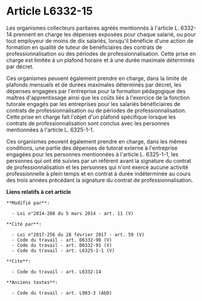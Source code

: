 # Article L6332-15

Les organismes collecteurs paritaires agréés mentionnés à l'article L. 6332-14 prennent en charge les dépenses exposées pour
chaque salarié, ou pour tout employeur de moins de dix salariés, lorsqu'il bénéficie d'une action de formation en qualité de
tuteur de bénéficiaires des contrats de professionnalisation ou des périodes de professionnalisation. Cette prise en charge
est limitée à un plafond horaire et à une durée maximale déterminés par décret. 

Ces organismes peuvent également prendre en charge, dans la limite de plafonds mensuels et de durées maximales déterminés par
décret, les dépenses engagées par l'entreprise pour la formation pédagogique des maîtres d'apprentissage ainsi que les coûts
liés à l'exercice de la fonction tutorale engagés par les entreprises pour les salariés bénéficiaires de contrats de
professionnalisation ou de périodes de professionnalisation. Cette prise en charge fait l'objet d'un plafond spécifique
lorsque les contrats de professionnalisation sont conclus avec les personnes mentionnées à l'article L. 6325-1-1. 

Ces organismes peuvent également prendre en charge, dans les mêmes conditions, une partie des dépenses de tutorat externe à
l'entreprise engagées pour les personnes mentionnées à l'article L. 6325-1-1, les personnes qui ont été suivies par un
référent avant la signature du contrat de professionnalisation et les personnes qui n'ont exercé aucune activité
professionnelle à plein temps et en contrat à durée indéterminée au cours des trois années précédant la signature du contrat
de professionnalisation.

**Liens relatifs à cet article**

	**Modifié par**:

	  - Loi n°2014-288 du 5 mars 2014 - art. 11 (V)

	**Cité par**:

	  - Loi n°2017-256 du 28 février 2017 - art. 59 (V)
	  - Code du travail - art. D6332-90 (V)
	  - Code du travail - art. D6332-91 (V)
	  - Code du travail - art. L6325-1-1 (V)

	**Cite**:

	  - Code du travail - art. L6332-14

	**Anciens textes**:

	  - Code du travail - art. L983-3 (AbD)
